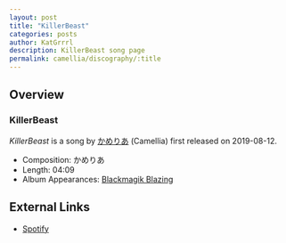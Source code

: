 ```yaml
---
layout: post
title: "KillerBeast"
categories: posts
author: KatGrrrl
description: KillerBeast song page
permalink: camellia/discography/:title
---
```


## Overview

### KillerBeast

*KillerBeast* is a song by [かめりあ](/camellia) (Camellia) first released on 2019-08-12.

* Composition: かめりあ
* Length: 04:09
* Album Appearances: [Blackmagik Blazing](<{% link postsInclude/_posts/camellia/albums/Blackmagik-Blazing/2023-12-21-Blackmagik-Blazing.md %}>)

## External Links

* [Spotify](https://open.spotify.com/track/7wC2ejvUwTAAyp2fCXyyy7?si=f714599581654238)
